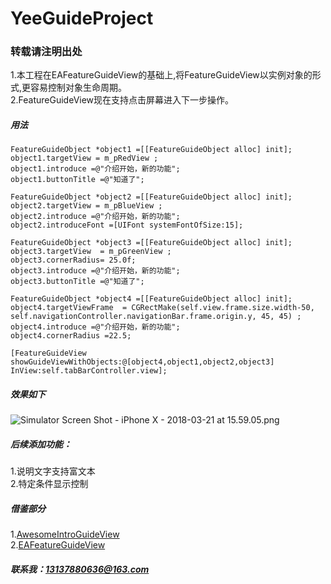 # YeeGuideProject
### 转载请注明出处

1.本工程在EAFeatureGuideView的基础上,将FeatureGuideView以实例对象的形式,更容易控制对象生命周期。<br>
2.FeatureGuideView现在支持点击屏幕进入下一步操作。

##### 用法
```
FeatureGuideObject *object1 =[[FeatureGuideObject alloc] init];
object1.targetView = m_pRedView ;
object1.introduce =@"介绍开始，新的功能";
object1.buttonTitle =@"知道了";

FeatureGuideObject *object2 =[[FeatureGuideObject alloc] init];
object2.targetView = m_pBlueView ;
object2.introduce =@"介绍开始，新的功能";
object2.introduceFont =[UIFont systemFontOfSize:15];

FeatureGuideObject *object3 =[[FeatureGuideObject alloc] init];
object3.targetView  = m_pGreenView ;
object3.cornerRadius= 25.0f;
object3.introduce =@"介绍开始，新的功能";
object3.buttonTitle =@"知道了";

FeatureGuideObject *object4 =[[FeatureGuideObject alloc] init];
object4.targetViewFrame  = CGRectMake(self.view.frame.size.width-50, self.navigationController.navigationBar.frame.origin.y, 45, 45) ;
object4.introduce =@"介绍开始，新的功能";
object4.cornerRadius =22.5;

[FeatureGuideView showGuideViewWithObjects:@[object4,object1,object2,object3] InView:self.tabBarController.view];
```

##### 效果如下
![Simulator Screen Shot - iPhone X - 2018-03-21 at 15.59.05.png](https://upload-images.jianshu.io/upload_images/1488651-c6c7168b528985c2.png?imageMogr2/auto-orient/strip%7CimageView2/2/w/1240)
##### 后续添加功能：
1.说明文字支持富文本 <br>
2.特定条件显示控制

##### 借鉴部分
1.[AwesomeIntroGuideView](https://github.com/Bupterambition/AwesomeIntroGuideView)<br>
2.[EAFeatureGuideView](https://github.com/Easence/EAFeatureGuideView)
##### 联系我：13137880636@163.com
